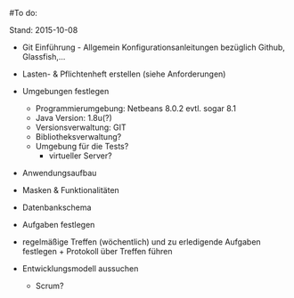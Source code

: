 #To do:

Stand:   2015-10-08   

- Git Einführung - Allgemein Konfigurationsanleitungen bezüglich Github, Glassfish,...
- Lasten- & Pflichtenheft erstellen (siehe Anforderungen)
- Umgebungen festlegen
	- Programmierumgebung: Netbeans 8.0.2 evtl. sogar 8.1
	- Java Version: 1.8u(?)
	- Versionsverwaltung: GIT 
	- Bibliotheksverwaltung?
	- Umgebung für die Tests?
		- virtueller Server?
	
- Anwendungsaufbau
- Masken & Funktionalitäten
- Datenbankschema
- Aufgaben festlegen
- regelmäßige Treffen (wöchentlich) und zu erledigende Aufgaben festlegen + Protokoll über Treffen führen
- Entwicklungsmodell aussuchen
	- Scrum?
